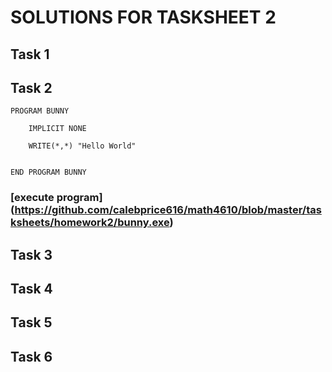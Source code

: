 # SOLUTIONS FOR TASKSHEET 2

## Task 1

## Task 2

	PROGRAM BUNNY

		IMPLICIT NONE
	
		WRITE(*,*) "Hello World"


	END PROGRAM BUNNY
### [execute program] (https://github.com/calebprice616/math4610/blob/master/tasksheets/homework2/bunny.exe)

## Task 3

## Task 4

## Task 5

## Task 6

